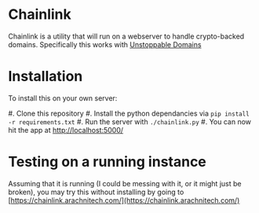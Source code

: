 Chainlink
=========

Chainlink is a utility that will run on a webserver to handle crypto-backed domains.  Specifically this works with [Unstoppable Domains](https://unstoppabledomains.com)

Installation
============

To install this on your own server:

#.  Clone this repository
#.  Install the python dependancies via `pip install -r requirements.txt`
#.  Run the server with `./chainlink.py`
#.  You can now hit the app at [http://localhost:5000/](http://localhost:5000)

Testing on a running instance
=============================

Assuming that it is running (I could be messing with it, or it might just be
broken), you may try this without installing by going to
[https://chainlink.arachnitech.com/](https://chainlink.arachnitech.com/)
